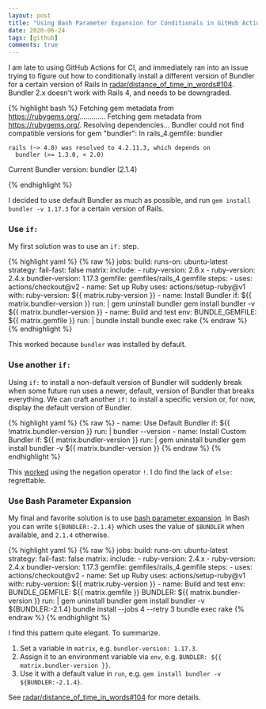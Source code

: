 ```yaml
---
layout: post
title: "Using Bash Parameter Expansion for Conditionals in GitHub Actions"
date: 2020-06-24
tags: [github]
comments: true
---
```

I am late to using GitHub Actions for CI, and immediately ran into an issue trying to figure out how to conditionally install a different version of Bundler for a certain version of Rails in [radar/distance_of_time_in_words#104](https://github.com/radar/distance_of_time_in_words/pull/104). Bundler 2.x doesn't work with Rails 4, and needs to be downgraded.

{% highlight bash %}
Fetching gem metadata from https://rubygems.org/.............
Fetching gem metadata from https://rubygems.org/.
Resolving dependencies...
Bundler could not find compatible versions for gem "bundler":
  In rails_4.gemfile:
    bundler

    rails (~> 4.0) was resolved to 4.2.11.3, which depends on
      bundler (>= 1.3.0, < 2.0)

  Current Bundler version:
    bundler (2.1.4)

{% endhighlight %}

I decided to use default Bundler as much as possible, and run `gem install bundler -v 1.17.3` for a certain version of Rails.

### Use `if:`

My first solution was to use an `if:` step.

{% highlight yaml %}
{% raw %}
jobs:
  build:
    runs-on: ubuntu-latest
    strategy:
      fail-fast: false
      matrix:
        include:
          - ruby-version: 2.6.x
          - ruby-version: 2.4.x
            bundler-version: 1.17.3
            gemfile: gemfiles/rails_4.gemfile
    steps:
      - uses: actions/checkout@v2
      - name: Set up Ruby
        uses: actions/setup-ruby@v1
        with:
          ruby-version: ${{ matrix.ruby-version }}
      - name: Install Bundler
        if: ${{ matrix.bundler-version }}
        run: |
          gem uninstall bundler
          gem install bundler -v ${{ matrix.bundler-version }}
      - name: Build and test
        env:
          BUNDLE_GEMFILE: ${{ matrix.gemfile }}
        run: |
          bundle install
          bundle exec rake
{% endraw %}
{% endhighlight %}

This worked because `bundler` was installed by default.

### Use another `if:`

Using `if:` to install a non-default version of Bundler will suddenly break when some future run uses a newer, default, version of Bundler that breaks everything. We can craft another `if:` to install a specific version or, for now, display the default version of Bundler.

{% highlight yaml %}
{% raw %}
      - name: Use Default Bundler
        if: ${{ !matrix.bundler-version }}
        run: |
          bundler --version
      - name: Install Custom Bundler
        if: ${{ matrix.bundler-version }}
        run: |
          gem uninstall bundler
          gem install bundler -v ${{ matrix.bundler-version }}
{% endraw %}
{% endhighlight %}

This [worked](https://github.com/dblock/distance_of_time_in_words/pull/1/checks?check_run_id=803594427) using the negation operator `!`. I do find the lack of `else:` regrettable.

### Use Bash Parameter Expansion

My final and favorite solution is to use [bash parameter expansion](https://wiki.bash-hackers.org/syntax/pe). In Bash you can write `${BUNDLER:-2.1.4}` which uses the value of `$BUNDLER` when available, and `2.1.4` otherwise.

{% highlight yaml %}
{% raw %}
jobs:
  build:
    runs-on: ubuntu-latest
    strategy:
      fail-fast: false
      matrix:
        include:
          - ruby-version: 2.4.x
          - ruby-version: 2.4.x
            bundler-version: 1.17.3
            gemfile: gemfiles/rails_4.gemfile
    steps:
      - uses: actions/checkout@v2
      - name: Set up Ruby
        uses: actions/setup-ruby@v1
        with:
          ruby-version: ${{ matrix.ruby-version }}
      - name: Build and test
        env:
          BUNDLE_GEMFILE: ${{ matrix.gemfile }}
          BUNDLER: ${{ matrix.bundler-version }}
        run: |
          gem uninstall bundler
          gem install bundler -v ${BUNDLER:-2.1.4}
          bundle install --jobs 4 --retry 3
          bundle exec rake
{% endraw %}
{% endhighlight %}

I find this pattern quite elegant. To summarize.

1. Set a variable in `matrix`, e.g. `bundler-version: 1.17.3`.
1. Assign it to an environment variable via `env`, e.g. `BUNDLER: ${{ matrix.bundler-version }}`.
1. Use it with a default value in `run`, e.g. `gem install bundler -v ${BUNDLER:-2.1.4}`.

See [radar/distance_of_time_in_words#104](https://github.com/radar/distance_of_time_in_words/pull/104) for more details.
